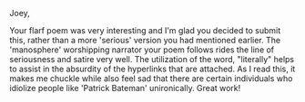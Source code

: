 Joey,

Your flarf poem was very interesting and I'm glad you decided to submit this, rather than a more 'serious' version you had mentioned earlier. 
The 'manosphere' worshipping narrator your poem follows rides the line of seriousness and satire very well. The utilization of the word, "literally"
helps to assist in the absurdity of the hyperlinks that are attached. As I read this, it makes me chuckle while also feel sad that there are 
certain individuals who idiolize people like 'Patrick Bateman' unironically. Great work! 
